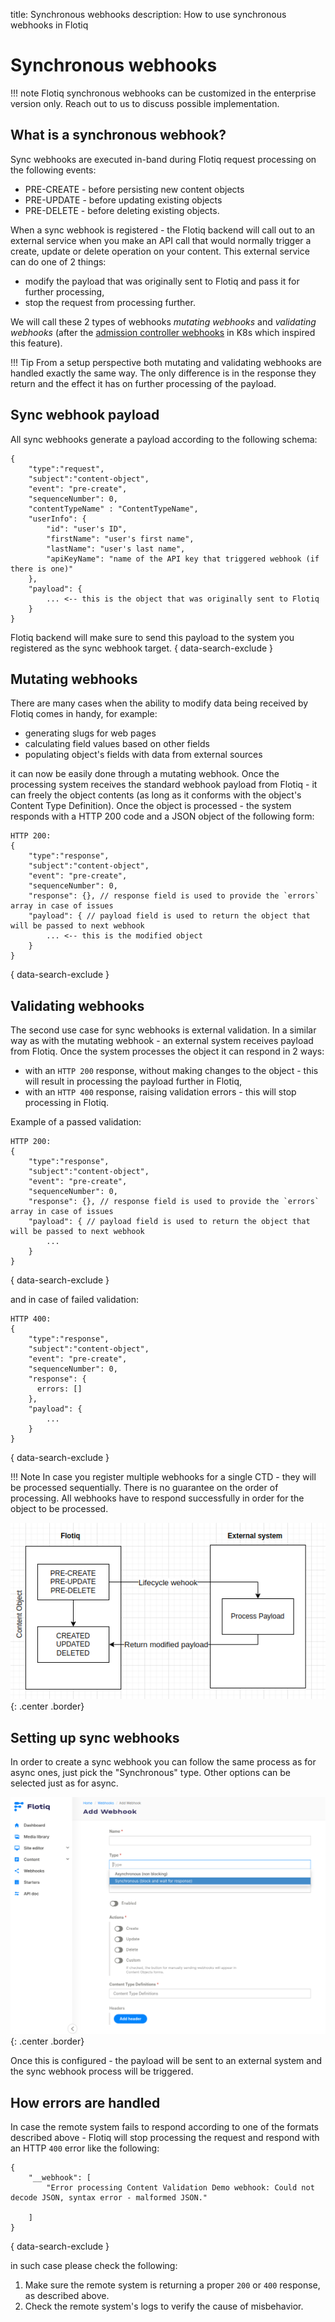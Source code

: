 title: Synchronous webhooks
description: How to use synchronous webhooks in Flotiq

# Synchronous webhooks

!!! note
    Flotiq synchronous webhooks can be customized in the enterprise version only.
    Reach out to us to discuss possible implementation.

## What is a synchronous webhook?

Sync webhooks are executed in-band during Flotiq request processing on the following events:

- PRE-CREATE - before persisting new content objects
- PRE-UPDATE - before updating existing objects
- PRE-DELETE - before deleting existing objects.

When a sync webhook is registered - the Flotiq backend will call out to an external service when you make an API call that would normally trigger a create, update or delete operation on your content. This external service can do one of 2 things:

- modify the payload that was originally sent to Flotiq and pass it for further processing,
- stop the request from processing further.

We will call these 2 types of webhooks *mutating webhooks* and *validating webhooks* (after the [admission controller webhooks](https://kubernetes.io/docs/reference/access-authn-authz/admission-controllers/) in K8s which inspired this feature).

!!! Tip
    From a setup perspective both mutating and validating webhooks are handled exactly the same way. The only difference is in the response they return and the effect it has on further processing of the payload.

## Sync webhook payload

All sync webhooks generate a payload according to the following schema:

```
{
    "type":"request",
    "subject":"content-object",
    "event": "pre-create",
    "sequenceNumber": 0,
    "contentTypeName" : "ContentTypeName",
    "userInfo": {
        "id": "user's ID",
        "firstName": "user's first name",
        "lastName": "user's last name",
        "apiKeyName": "name of the API key that triggered webhook (if there is one)"
    },
    "payload": {
        ... <-- this is the object that was originally sent to Flotiq
    }
}
```
Flotiq backend will make sure to send this payload to the system you registered as the sync webhook target.
{ data-search-exclude }

## Mutating webhooks

There are many cases when the ability to modify data being received by Flotiq comes in handy, for example:

- generating slugs for web pages
- calculating field values based on other fields
- populating object's fields with data from external sources

it can now be easily done through a mutating webhook. Once the processing system receives the standard webhook payload from Flotiq - it can freely the object contents (as long as it conforms with the object's Content Type Definition). Once the object is processed - the system responds with a HTTP 200 code and a JSON object of the following form:

```
HTTP 200:
{
    "type":"response",
    "subject":"content-object",
    "event": "pre-create",
    "sequenceNumber": 0,
    "response": {}, // response field is used to provide the `errors` array in case of issues
    "payload": { // payload field is used to return the object that will be passed to next webhook
        ... <-- this is the modified object
    }
}
```
{ data-search-exclude }

## Validating webhooks

The second use case for sync webhooks is external validation. In a similar way as with the mutating webhook - an external system receives payload from Flotiq. Once the system processes the object it can respond in 2 ways:

- with an `HTTP 200` response, without making changes to the object - this will result in processing the payload further in Flotiq,
- with an `HTTP 400` response, raising validation errors - this will stop processing in Flotiq.

Example of a passed validation:

```
HTTP 200:
{
    "type":"response",
    "subject":"content-object",
    "event": "pre-create",
    "sequenceNumber": 0,
    "response": {}, // response field is used to provide the `errors` array in case of issues
    "payload": { // payload field is used to return the object that will be passed to next webhook
        ...
    }
}
```
{ data-search-exclude }

and in case of failed validation:

```
HTTP 400:
{
    "type":"response",
    "subject":"content-object",
    "event": "pre-create",
    "sequenceNumber": 0,
    "response": {
      errors: []
    },
    "payload": {
        ...
    }
}
```
{ data-search-exclude }

!!! Note
    In case you register multiple webhooks for a single CTD - they will be processed sequentially. There is no guarantee on the order of processing. All webhooks have to respond successfully in order for the object to be processed.
    
![](../images/webhooks-lifecycle/WebhooksLifecycleDiagram.png){: .center .border}

## Setting up sync webhooks

In order to create a sync webhook you can follow the same process as for async ones, just pick the "Synchronous" type. Other options can be selected just as for async.

![](../images/webhooks-lifecycle/WebhooksLifecycle.png){: .center .border}

Once this is configured - the payload will be sent to an external system and the sync webhook process will be triggered.

## How errors are handled

In case the remote system fails to respond according to one of the formats described above - Flotiq will stop processing the request and respond with an HTTP `400` error like the following:

```
{
    "__webhook": [
        "Error processing Content Validation Demo webhook: Could not decode JSON, syntax error - malformed JSON."
 
    ]
}
```
{ data-search-exclude }

in such case please check the following:

1. Make sure the remote system is returning a proper `200` or `400` response, as described above.
2. Check the remote system's logs to verify the cause of misbehavior.
